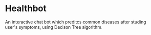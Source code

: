 # Healthbot

An interactive chat bot which preditcs common diseases after studing user's symptoms, using Decison Tree algorithm.
